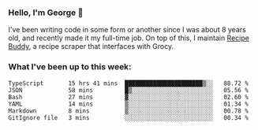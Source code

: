 ### Hello, I'm George 👋

I've been writing code in some form or another since I was about 8 years old, and recently made it my full-time job. On top of this, I maintain [Recipe Buddy](https://github.com/georgegebbett/recipe-buddy), a recipe scraper that interfaces with Grocy.  

<!--
**georgegebbett/georgegebbett** is a ✨ _special_ ✨ repository because its `README.md` (this file) appears on your GitHub profile.

Here are some ideas to get you started:

- 🔭 I’m currently working on ...
- 🌱 I’m currently learning ...
- 👯 I’m looking to collaborate on ...
- 🤔 I’m looking for help with ...
- 💬 Ask me about ...
- 📫 How to reach me: ...
- 😄 Pronouns: ...
- ⚡ Fun fact: ...
-->

### What I've been up to this week:
<!--START_SECTION:waka-->

```text
TypeScript       15 hrs 41 mins  ██████████████████████▒░░   88.72 %
JSON             58 mins         █▒░░░░░░░░░░░░░░░░░░░░░░░   05.56 %
Bash             27 mins         ▓░░░░░░░░░░░░░░░░░░░░░░░░   02.60 %
YAML             14 mins         ▒░░░░░░░░░░░░░░░░░░░░░░░░   01.34 %
Markdown         8 mins          ▒░░░░░░░░░░░░░░░░░░░░░░░░   00.78 %
GitIgnore file   3 mins          ░░░░░░░░░░░░░░░░░░░░░░░░░   00.34 %
```

<!--END_SECTION:waka-->
